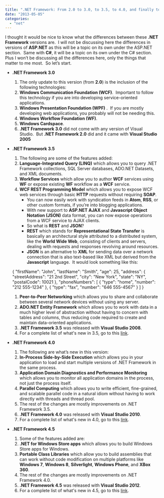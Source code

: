 ```yaml
---
title: ".NET Framework: From 2.0 to 3.0, to 3.5, to 4.0, and finally to 4.5, what’s the difference?"
date: "2013-05-05"
categories: 
  - "net"
---
```


I thought it would be nice to know what the differences between these **.NET Framework** versions are.  I will not be discussing here the differences in versions of **ASP.NET** as this will be a topic on its own under the ASP.NET section.  Same with **C#**, it will be a topic on its own under the C# section.  Plus I won’t be discussing all the differences here, only the things that matter to me most.  So let’s start.

- **.NET Framework 3.0**
    1. The only update to this version (from **2.0**) is the inclusion of the following technologies:
    2. **Windows Communication Foundation (WCF)**.  Important to follow this technology if you are into developing service-oriented applications.
    3. **Windows Presentation Foundation (WPF)** .  If you are mostly developing web applications, you probably will not be needing this.
    4. **Windows Workflow Foundation (WF)**.
    5. **Windows Cardspace**.
    6. **.NET Framework 3.0** did not come with any version of Visual Studio.  But **.NET Framework 2.0** did and it came with **Visual Studio 2005**
- **.NET Framework 3.5**
    
    1. The following are some of the features added:
    2. **Language-Integrated Query (LINQ)** which allows you to query .NET Framework collections, SQL Server databases, ADO.NET Datasets, and XML documents.
    3. **Workflow Services** which allow you to author **WCF** services using **WF** or expose existing **WF** workflow as a **WCF** service.
    4. **WCF REST Programming Model** which allows you to expose WCF web services through basic **HTTP** requests without requiring **SOAP**.
        - You can now easily work with syndication feeds in **Atom**, **RSS**, or other custom formats, if you’re into blogging applications.
        - With new support to **ASP.NET AJAX** and **Javascript Object Notation (JSON)** data format, you can now expose operations from a WCF service to AJAX clients.
        - So what is **REST** and **JSON**?
        - **REST** which stands for **Representational State Transfer** is basically an architectural style attributed to a distributed system, like the **World Wide Web**, consisting of clients and servers, dealing with requests and responses revolving around resources.
        - **JSON** is an alternative to **XML** for sending data over a network connection that is also text-based like XML but derived from the **Javascript** language.  It would look something like this:
    
    {
        "firstName": "John",
        "lastName": "Smith",
        "age": 25,
        "address": {
            "streetAddress": "21 2nd Street",
            "city": "New York",
            "state": "NY",
            "postalCode": 10021
        },
        "phoneNumbers": \[
            {
                "type": "home",
                "number": "212 555-1234"
            },
            {
                "type": "fax",
                "number": "646 555-4567"
            }
        \]
    }
    
    1. **Peer-to-Peer Networking** which allows you to share and collaborate between several network devices without using any server.
    2. **ADO.NET Entity Framework** which allows you to work with data in a much higher level of abstraction without having to concern with tables and columns, thus reducing code required to create and maintain data-oriented applications.
    3. **.NET Framework 3.5** was released with **Visual Studio 2008**.
    4. For a complete list of what's new in 3.5, go to this [link](http://msdn.microsoft.com/en-us/library/bb332048(v=vs.90).aspx).
- **.NET Framework 4.0**
    1. The following are what’s new in this version:
    2. **In-Process Side-by-Side Execution** which allows you in your application to load and start multiple versions of .NET Framework in the same process.
    3. **Application Domain Diagnostics and Performance Monitoring** which allows you to monitor all application domains in the process, not just the process itself.
    4. **Parallel Computing** which allows you to write efficient, fine-grained, and scalable parallel code in a natural idiom without having to work directly with threads and thread pool.
    5. The rest of the changes are mostly improvements on .NET Framework 3.5.
    6. **.NET Framework 4.0** was released with **Visual Studio 2010**.
    7. For a complete list of what's new in 4.0, go to this [link](http://msdn.microsoft.com/en-us/library/vstudio/ms171868(v=vs.100).aspx).
- **.NET Framework 4.5**
    1. Some of the features added are:
    2. **.NET for Windows Store apps** which allows you to build Windows Store apps for Windows.
    3. **Portable Class Libraries** which allow you to build assemblies that can work without code modification on multiple platforms like **Windows 7**, **Windows 8**, **Silverlight**, **Windows Phone**, and **XBox 360**.
    4. The rest of the changes are mostly improvements on .NET Framework 4.0.
    5. **.NET Framework 4.5** was released with **Visual Studio 2012**.
    6. For a complete list of what's new in 4.5, go to this [link](http://msdn.microsoft.com/en-us/library/ms171868.aspx).
